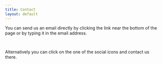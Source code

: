 ```yaml
---
title: Contact
layout: default
--- 
```


<p>You can send us an email directly by clicking the 
link near the bottom of the page
or by typing it in the email address.</p>
<br/>
<p>Alternatively you can 
click on the one of the social icons and contact us there.</p>